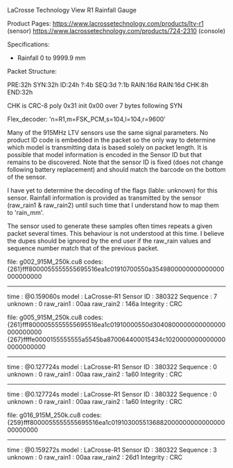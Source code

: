 LaCrosse Technology View R1 Rainfall Gauge

Product Pages:
https://www.lacrossetechnology.com/products/ltv-r1     (sensor)
https://www.lacrossetechnology.com/products/724-2310   (console)

Specifications:
- Rainfall 0 to 9999.9 mm

Packet Structure:

  PRE:32h SYN:32h ID:24h ?:4b SEQ:3d ?:1b RAIN:16d RAIN:16d CHK:8h END:32h

  CHK is CRC-8 poly 0x31 init 0x00 over 7 bytes following SYN

Flex_decoder:  'n=R1,m=FSK_PCM,s=104,l=104,r=9600'

Many of the 915MHz LTV sensors use the same signal parameters.  No product ID code
is embedded in the packet so the only way to determine which model is transmitting
data is based solely on packet length.  It is possible that model information is
encoded in the Sensor ID but that remains to be discovered.  Note that the sensor
ID is fixed (does not change following battery replacement) and should match the
barcode on the bottom of the sensor.

I have yet to determine the decoding of the flags (lable: unknown) for this sensor.
Rainfall information is provided as transmitted by the sensor (raw_rain1 & raw_rain2)
until such time that I understand how to map them to 'rain_mm'.

The sensor used to generate these samples often times repeats a given packet several
times.  This behaviour is not understood at this time.  I believe the dupes should
be ignored by the end user if the raw_rain values and sequence number match that of
the previous packet.


file: g002_915M_250k.cu8
codes: {261}fff8000055555555695516ea1c01910700550a3549800000000000000000000000
_ _ _ _ _ _ _ _ _ _ _ _ _ _ _ _ _ _ _ _ _ _ _ _ _ _ _ _ _ _ _ _ _ _ _ _ _ _ _ _
time      : @0.159060s
model     : LaCrosse-R1  Sensor ID : 380322
Sequence  : 7            unknown   : 0             raw_rain1 : 00aa
raw_rain2 : 146a         Integrity : CRC


file: g005_915M_250k.cu8
codes: {261}fff8000055555555695516ea1c01910000550d3040800000000000000000000000
       {267}ffffe0000155555555a5545ba870064400015434c10200000000000000000000000
_ _ _ _ _ _ _ _ _ _ _ _ _ _ _ _ _ _ _ _ _ _ _ _ _ _ _ _ _ _ _ _ _ _ _ _ _ _ _ _
time      : @0.127724s
model     : LaCrosse-R1  Sensor ID : 380322
Sequence  : 0            unknown   : 0             raw_rain1 : 00aa
raw_rain2 : 1a60         Integrity : CRC
_ _ _ _ _ _ _ _ _ _ _ _ _ _ _ _ _ _ _ _ _ _ _ _ _ _ _ _ _ _ _ _ _ _ _ _ _ _ _ _
time      : @0.127724s
model     : LaCrosse-R1  Sensor ID : 380322
Sequence  : 0            unknown   : 0             raw_rain1 : 00aa
raw_rain2 : 1a60         Integrity : CRC


file: g016_915M_250k.cu8
codes: {259}fff8000055555555695516ea1c019103005513688200000000000000000000000
_ _ _ _ _ _ _ _ _ _ _ _ _ _ _ _ _ _ _ _ _ _ _ _ _ _ _ _ _ _ _ _ _ _ _ _ _ _ _ _
time      : @0.159272s
model     : LaCrosse-R1  Sensor ID : 380322
Sequence  : 3            unknown   : 0             raw_rain1 : 00aa
raw_rain2 : 26d1         Integrity : CRC

